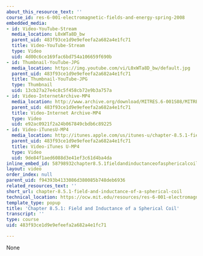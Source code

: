 ```yaml
---
about_this_resource_text: ''
course_id: res-6-001-electromagnetic-fields-and-energy-spring-2008
embedded_media:
- id: Video-YouTube-Stream
  media_location: L0xWTa8D_bw
  parent_uid: 483f93ce1d9e9efeefa2a682a4e1fc71
  title: Video-YouTube-Stream
  type: Video
  uid: 4d00c6ce169fac6bd754a106659f690b
- id: Thumbnail-YouTube-JPG
  media_location: https://img.youtube.com/vi/L0xWTa8D_bw/default.jpg
  parent_uid: 483f93ce1d9e9efeefa2a682a4e1fc71
  title: Thumbnail-YouTube-JPG
  type: Thumbnail
  uid: 13cb27a27e4c8c5f458cb72e9b3a757a
- id: Video-InternetArchive-MP4
  media_location: http://www.archive.org/download/MITRES.6-001S08/MITRES6_001S08_8-5-1_300k.mp4
  parent_uid: 483f93ce1d9e9efeefa2a682a4e1fc71
  title: Video-Internet Archive-MP4
  type: Video
  uid: e92ac0921f2a24b067849cbdb6c89225
- id: Video-iTunesU-MP4
  media_location: http://itunes.apple.com/us/itunes-u/chapter-8.5.1-field-inductance/id538892150?i=117216743
  parent_uid: 483f93ce1d9e9efeefa2a682a4e1fc71
  title: Video-iTunes U-MP4
  type: Video
  uid: 9de84f1aed6088d3e41ef3c61d4ba4da
inline_embed_id: 58798932chapter8.5.1fieldandinductanceofasphericalcoil55024010
layout: video
order_index: null
parent_uid: f94393b4133086d380085b748deb6936
related_resources_text: ''
short_url: chapter-8.5.1-field-and-inductance-of-a-spherical-coil
technical_location: https://ocw.mit.edu/resources/res-6-001-electromagnetic-fields-and-energy-spring-2008/chapter-8/chapter-8.5.1-field-and-inductance-of-a-spherical-coil
template_type: popup
title: 'Chapter 8.5.1: Field and Inductance of a Spherical Coil'
transcript: ''
type: course
uid: 483f93ce1d9e9efeefa2a682a4e1fc71

---
```

None